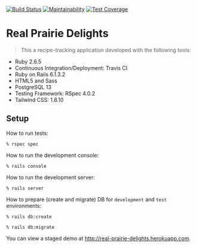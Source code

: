 [![Build Status](https://travis-ci.com/tflem/real-prairie-delights.svg?branch=master)](https://travis-ci.com/tflem/real-prairie-delights)
[![Maintainability](https://api.codeclimate.com/v1/badges/91a7615a167c2005dd4b/maintainability)](https://codeclimate.com/github/tflem/real-prairie-delights/maintainability)
[![Test Coverage](https://api.codeclimate.com/v1/badges/91a7615a167c2005dd4b/test_coverage)](https://codeclimate.com/github/tflem/real-prairie-delights/test_coverage)

# Real Prairie Delights

> This a recipe-tracking application developed with the following tools:

* Ruby 2.6.5
* Continuous Integration/Deployment: Travis CI
* Ruby on Rails 6.1.3.2
* HTML5 and Sass
* PostgreSQL 13
* Testing Framework: RSpec 4.0.2
* Tailwind CSS: 1.8.10

## Setup

How to run tests:

```
% rspec spec
```

How to run the development console:

```
% rails console
```

How to run the development server:

```
% rails server
```

How to prepare (create and migrate) DB for `development` and `test` environments:

```
% rails db:create

% rails db:migrate
```

You can view a staged demo at http://real-prairie-delights.herokuapp.com.